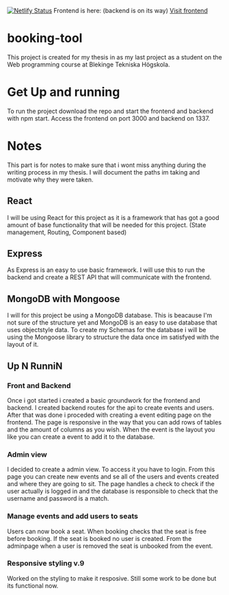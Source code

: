 [![Netlify Status](https://api.netlify.com/api/v1/badges/80de2329-6be4-4d47-a7a3-84adffbfdb59/deploy-status)](https://app.netlify.com/sites/egamenight/deploys)
Frontend is here: (backend is on its way)
[Visit frontend](https://egamenight.netlify.app/)

# booking-tool

This project is created for my thesis in as my last project as a student on the Web programming course at Blekinge Tekniska Högskola.

# Get Up and running

To run the project download the repo and start the frontend and backend with npm start. Access the frontend on port 3000 and backend on 1337.

# Notes

This part is for notes to make sure that i wont miss anything during the writing process in my thesis. I will document the paths im taking and motivate why they were taken.

## React 

I will be using React for this project as it is a framework that has got a good amount of base functionality that will be needed for this project. (State management, Routing, Component based)

## Express

As Express is an easy to use basic framework. I will use this to run the backend and create a REST API that will communicate with the frontend.

## MongoDB with Mongoose

I will for this project be using a MongoDB database. This is beacause I'm not sure of the structure yet and MongoDB is an easy to use database that uses objectstyle data. To create my Schemas for the database i will be using the Mongoose library to structure the data once im satisfyed with the layout of it.

## Up N RunniN
### Front and Backend
Once i got started i created a basic groundwork for the frontend and backend. I created backend routes for the api to create events and users. After that was done i proceded with creating a event editing page on the frontend. The page is responsive in the way that you can add rows of tables and the amount of columns as you wish. When the event is the layout you like you can create a event to add it to the database.

### Admin view
I decided to create a admin view. To access it you have to login. From this page you can create new events and se all of the users and events created and where they are going to sit. The page handles a check to check if the user actually is logged in and the database is responsible to check that the username and password is a match.


### Manage events and add users to seats
Users can now book a seat. When booking checks that the seat is free before booking. If the seat is booked no user is created. From the adminpage when a user is removed the seat is unbooked from the event.

### Responsive styling v.9
Worked on the styling to make it resposive. Still some work to be done but its functional now.
